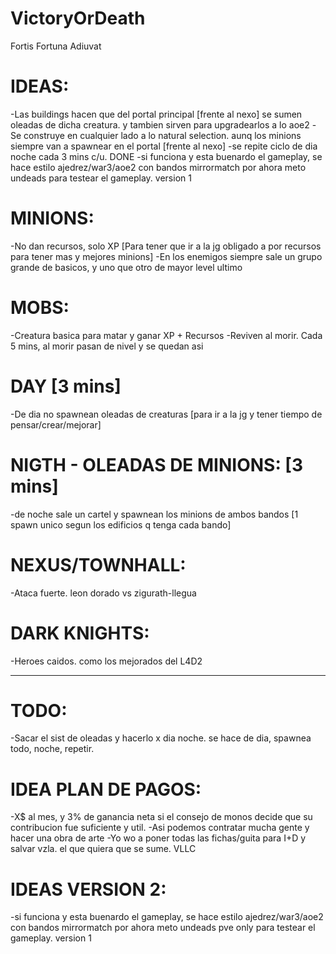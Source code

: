 # VictoryOrDeath
 Fortis Fortuna Adiuvat

# IDEAS:
-Las buildings hacen que del portal principal [frente al nexo] se sumen oleadas de dicha creatura. y tambien sirven para upgradearlos a lo aoe2
-Se construye en cualquier lado a lo natural selection. aunq los minions siempre van a spawnear en el portal [frente al nexo]
-se repite ciclo de dia noche cada 3 mins c/u. DONE
-si funciona y esta buenardo el gameplay, se hace estilo ajedrez/war3/aoe2 con bandos mirrormatch
por ahora meto undeads para testear el gameplay. version 1

# MINIONS:
-No dan recursos, solo XP [Para tener que ir a la jg obligado a por recursos para tener mas y mejores minions]
-En los enemigos siempre sale un grupo grande de basicos, y uno que otro de mayor level ultimo

# MOBS:
-Creatura basica para matar y ganar XP + Recursos
-Reviven al morir. Cada 5 mins, al morir pasan de nivel y se quedan asi

# DAY [3 mins]
-De dia no spawnean oleadas de creaturas [para ir a la jg y tener tiempo de pensar/crear/mejorar]

# NIGTH - OLEADAS DE MINIONS: [3 mins]
-de noche sale un cartel y spawnean los minions de ambos bandos [1 spawn unico segun los edificios q tenga cada bando]

# NEXUS/TOWNHALL:
-Ataca fuerte. leon dorado vs zigurath-llegua

# DARK KNIGHTS:
-Heroes caidos. como los mejorados del L4D2 

--------------------------------------------------------

# TODO:
-Sacar el sist de oleadas y hacerlo x dia noche.
se hace de dia, spawnea todo, noche, repetir.

# IDEA PLAN DE PAGOS:
-X$ al mes, y 3% de ganancia neta si el consejo de monos decide que su contribucion fue suficiente y util.
-Asi podemos contratar mucha gente y hacer una obra de arte
-Yo wo a poner todas las fichas/guita para I+D y salvar vzla. el que quiera que se sume. VLLC

# IDEAS VERSION 2:
-si funciona y esta buenardo el gameplay, se hace estilo ajedrez/war3/aoe2 con bandos mirrormatch
por ahora meto undeads pve only para testear el gameplay. version 1

